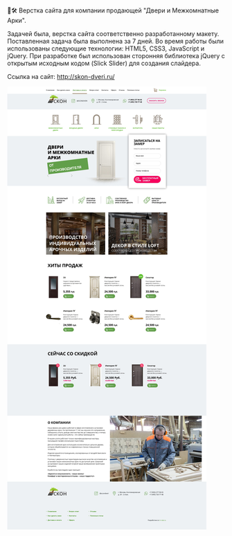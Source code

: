 🚪🛠️ Верстка сайта для компании продающей "Двери и Межкомнатные Арки".

Задачей была, верстка сайта соответственно разработанному макету. Поставленная задача была выполнена за 7 дней. Во время работы были использованы следующие технологии: HTML5, CSS3, JavaScript и jQuery. При разработке был использован сторонняя библиотека jQuery с открытым исходным кодом (Slick Slider) для создания слайдера.

Ссылка на сайт: http://skon-dveri.ru/

![HomePage](home.jpg?raw=true "Главная страница")
